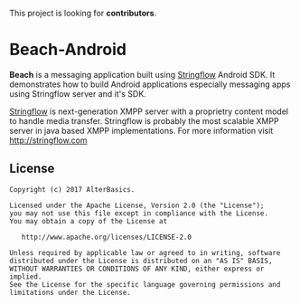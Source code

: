 This project is looking for <b>contributors</b>. 

# Beach-Android
<b>Beach</b> is a messaging application built using <a href="http://stringflow.com">Stringflow</a> Android SDK. It demonstrates how to build Android applications especially messaging apps using Stringflow server and it's SDK.

<a href="http://stringflow.com">Stringflow</a> is next-generation XMPP server with a proprietry content model to handle media transfer. Stringflow is probably the most scalable XMPP server in java based XMPP implementations. For more information visit http://stringflow.com 

License
-------
    Copyright (c) 2017 AlterBasics.
    
    Licensed under the Apache License, Version 2.0 (the "License");
    you may not use this file except in compliance with the License.
    You may obtain a copy of the License at

       http://www.apache.org/licenses/LICENSE-2.0

    Unless required by applicable law or agreed to in writing, software
    distributed under the License is distributed on an "AS IS" BASIS,
    WITHOUT WARRANTIES OR CONDITIONS OF ANY KIND, either express or implied.
    See the License for the specific language governing permissions and
    limitations under the License.
